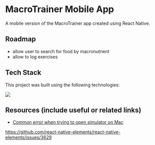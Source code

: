 # MacroTrainer Mobile App

A mobile version of the MacroTrainer app created using React Native.

## Roadmap

-  allow user to search for food by macronutrient
-  allow to log exercises

## Tech Stack

This project was built using the following technologies:

<img src="https://img.shields.io/badge/Figma-F24E1E?style=for-the-badge&logo=figma&logoColor=white" />

## Resources (include useful or related links)

-  [Common error when trying to open simulator on Mac](https://stackoverflow.com/questions/69804969/react-native-runtimeerror-aborterror-xcrun-exited-with-non-zero-code-2-on)

https://github.com/react-native-elements/react-native-elements/issues/3629
